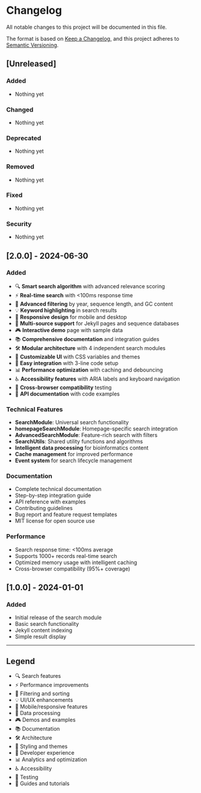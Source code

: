 # Changelog

All notable changes to this project will be documented in this file.

The format is based on [Keep a Changelog](https://keepachangelog.com/en/1.0.0/),
and this project adheres to [Semantic Versioning](https://semver.org/spec/v2.0.0.html).

## [Unreleased]

### Added
- Nothing yet

### Changed
- Nothing yet

### Deprecated
- Nothing yet

### Removed
- Nothing yet

### Fixed
- Nothing yet

### Security
- Nothing yet

## [2.0.0] - 2024-06-30

### Added
- 🔍 **Smart search algorithm** with advanced relevance scoring
- ⚡ **Real-time search** with <100ms response time  
- 🎯 **Advanced filtering** by year, sequence length, and GC content
- 💡 **Keyword highlighting** in search results
- 📱 **Responsive design** for mobile and desktop
- 🔄 **Multi-source support** for Jekyll pages and sequence databases
- 🎮 **Interactive demo** page with sample data
- 📚 **Comprehensive documentation** and integration guides
- 🛠️ **Modular architecture** with 4 independent search modules
- 🎨 **Customizable UI** with CSS variables and themes
- 🚀 **Easy integration** with 3-line code setup
- 📊 **Performance optimization** with caching and debouncing
- ♿ **Accessibility features** with ARIA labels and keyboard navigation
- 🧪 **Cross-browser compatibility** testing
- 📖 **API documentation** with code examples

### Technical Features
- **SearchModule**: Universal search functionality
- **homepageSearchModule**: Homepage-specific search integration  
- **AdvancedSearchModule**: Feature-rich search with filters
- **SearchUtils**: Shared utility functions and algorithms
- **Intelligent data processing** for bioinformatics content
- **Cache management** for improved performance
- **Event system** for search lifecycle management

### Documentation
- Complete technical documentation
- Step-by-step integration guide
- API reference with examples
- Contributing guidelines
- Bug report and feature request templates
- MIT license for open source use

### Performance
- Search response time: <100ms average
- Supports 1000+ records real-time search
- Optimized memory usage with intelligent caching
- Cross-browser compatibility (95%+ coverage)

## [1.0.0] - 2024-01-01

### Added
- Initial release of the search module
- Basic search functionality
- Jekyll content indexing
- Simple result display

---

## Legend

- 🔍 Search features
- ⚡ Performance improvements  
- 🎯 Filtering and sorting
- 💡 UI/UX enhancements
- 📱 Mobile/responsive features
- 🔄 Data processing
- 🎮 Demos and examples
- 📚 Documentation
- 🛠️ Architecture
- 🎨 Styling and themes
- 🚀 Developer experience
- 📊 Analytics and optimization
- ♿ Accessibility
- 🧪 Testing
- 📖 Guides and tutorials 